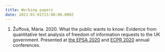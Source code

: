 ```yaml
---
title: Working papers
date: 2021-01-01T23:00:00.000Z
---
```


1. Žuffová, Mária. 2020. What the public wants to know: Evidence from quantitative text analysis of freedom of information requests to the UK government. Presented at [the EPSA 2020](https://coms.events/EPSA-2020/data/abstracts/en/abstract_0072.html) and [ECPR 2020](https://ecpr.eu/Events/PanelDetails.aspx?PanelID=10249&EventID=156) annual conferences. 

